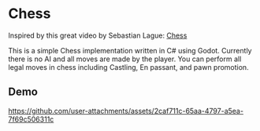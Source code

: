 # Chess

Inspired by this great video by Sebastian Lague: [Chess](https://youtu.be/U4ogK0MIzqk?si=Pjz7rdfr13wChIG9)

This is a simple Chess implementation written in C# using Godot. Currently there is no AI and all moves are made by the player.
You can perform all legal moves in chess including Castling, En passant, and pawn promotion.

## Demo
https://github.com/user-attachments/assets/2caf711c-65aa-4797-a5ea-7f69c506311c


